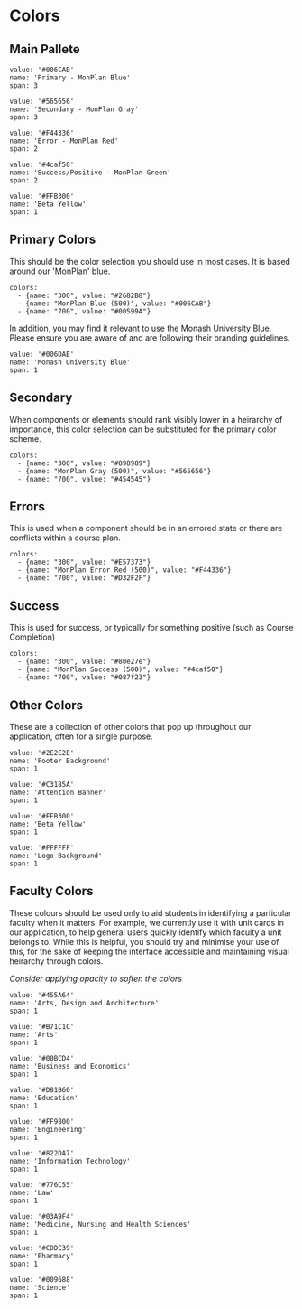 # Colors

## Main Pallete

```color
value: '#006CAB'
name: 'Primary - MonPlan Blue'
span: 3
```

```color
value: '#565656'
name: 'Secondary - MonPlan Gray'
span: 3
```

```color
value: '#F44336'
name: 'Error - MonPlan Red'
span: 2
```

```color
value: '#4caf50'
name: 'Success/Positive - MonPlan Green'
span: 2
```

```color
value: '#FFB300'
name: 'Beta Yellow'
span: 1
```

## Primary Colors

This should be the color selection you should use in most cases. It is based around our 'MonPlan' blue.

```color-palette
colors:
  - {name: "300", value: "#2682B8"}
  - {name: "MonPlan Blue (500)", value: "#006CAB"}
  - {name: "700", value: "#00599A"}
```

In addition, you may find it relevant to use the Monash University Blue. Please ensure you are aware of and are following their branding guidelines.

```color
value: '#006DAE'
name: 'Monash University Blue'
span: 1
```

## Secondary

When components or elements should rank visibly lower in a heirarchy of importance, this color selection can be substituted for the primary color scheme.

```color-palette
colors:
  - {name: "300", value: "#898989"}
  - {name: "MonPlan Gray (500)", value: "#565656"}
  - {name: "700", value: "#454545"}
```

## Errors

This is used when a component should be in an errored state or there are conflicts within a course plan.

```color-palette
colors:
  - {name: "300", value: "#E57373"}
  - {name: "MonPlan Error Red (500)", value: "#F44336"}
  - {name: "700", value: "#D32F2F"}
```

## Success

This is used for success, or typically for something positive (such as Course Completion)

```color-palette
colors:
  - {name: "300", value: "#80e27e"}
  - {name: "MonPlan Success (500)", value: "#4caf50"}
  - {name: "700", value: "#087f23"}
```

## Other Colors

These are a collection of other colors that pop up throughout our application, often for a single purpose.

```color
value: '#2E2E2E'
name: 'Footer Background'
span: 1
```

```color
value: '#C3185A'
name: 'Attention Banner'
span: 1
```

```color
value: '#FFB300'
name: 'Beta Yellow'
span: 1
```

```color
value: '#FFFFFF'
name: 'Logo Background'
span: 1
```

## Faculty Colors

These colours should be used only to aid students in identifying a particular faculty when it matters. For example, we currently use it with unit cards in our application, to help general users quickly identify which faculty a unit belongs to. While this is helpful, you should try and minimise your use of this, for the sake of keeping the interface accessible and maintaining visual heirarchy through colors.

_Consider applying opacity to soften the colors_

```color
value: '#455A64'
name: 'Arts, Design and Architecture'
span: 1
```

```color
value: '#B71C1C'
name: 'Arts'
span: 1
```

```color
value: '#00BCD4'
name: 'Business and Economics'
span: 1
```

```color
value: '#D81B60'
name: 'Education'
span: 1
```

```color
value: '#FF9800'
name: 'Engineering'
span: 1
```

```color
value: '#822DA7'
name: 'Information Technology'
span: 1
```

```color
value: '#776C55'
name: 'Law'
span: 1
```

```color
value: '#03A9F4'
name: 'Medicine, Nursing and Health Sciences'
span: 1
```

```color
value: '#CDDC39'
name: 'Pharmacy'
span: 1
```

```color
value: '#009688'
name: 'Science'
span: 1
```
